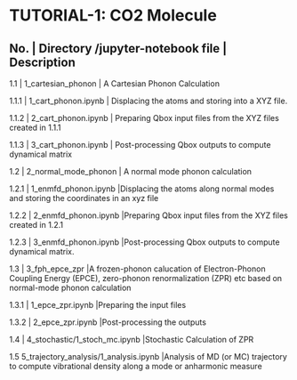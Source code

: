 TUTORIAL-1: CO2 Molecule
========================

  No.    |  Directory /jupyter-notebook file  |    Description
------------------------------------------------------------------------------
  1.1    | 1_cartesian_phonon                 | A Cartesian Phonon Calculation

  1.1.1  |          1_cart_phonon.ipynb       | Displacing the atoms and 
					       storing into a XYZ file.

  1.1.2  |          2_cart_phonon.ipynb       | Preparing Qbox input files from
					       the XYZ files created in 1.1.1

  1.1.3	 |	    3_cart_phonon.ipynb       | Post-processing Qbox outputs to
					       compute dynamical matrix

  1.2    | 2_normal_mode_phonon               | A normal mode phonon calculation

  1.2.1  |          1_enmfd_phonon.ipynb      |Displacing the atoms along 
					       normal modes and storing the
					       coordinates in an xyz file

  1.2.2  |          2_enmfd_phonon.ipynb      |Preparing Qbox input files from
                                               the XYZ files created in 1.2.1

  1.2.3  |          3_enmfd_phonon.ipynb      |Post-processing Qbox outputs to
                                               compute dynamical matrix.

  1.3    | 3_fph_epce_zpr                     |A frozen-phonon calucation of
					       Electron-Phonon Coupling Energy
					       (EPCE), zero-phonon 
					       renormalization (ZPR) etc based
					       on normal-mode phonon 
						calculation

  1.3.1  |          1_epce_zpr.ipynb          |Preparing the input files

  1.3.2  |          2_epce_zpr.ipynb          |Post-processing the outputs

  1.4    | 4_stochastic/1_stoch_mc.ipynb      |Stochastic Calculation of ZPR       

  1.5    5_trajectory_analysis/1_analysis.ipynb  |Analysis of MD (or MC) 
		    			          trajectory to compute 
					          vibrational density along a mode
                                                  or anharmonic measure
